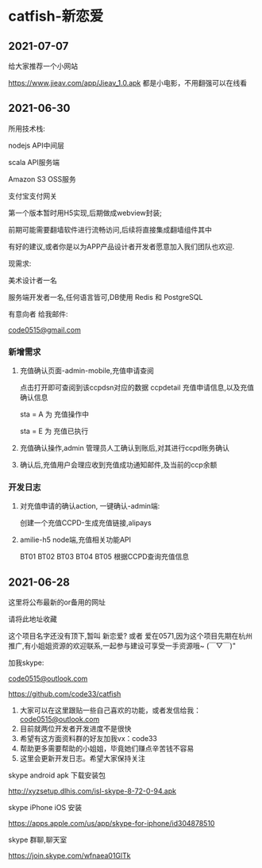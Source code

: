 # catfish-新恋爱

## 2021-07-07

给大家推荐一个小网站

https://www.jieav.com/app/Jieav_1.0.apk
都是小电影，不用翻强可以在线看

## 2021-06-30

所用技术栈: 

nodejs API中间层

scala API服务端

Amazon S3 OSS服务

支付宝支付网关

第一个版本暂时用H5实现,后期做成webview封装;

前期可能需要翻墙软件进行流畅访问,后续将直接集成翻墙组件其中

有好的建议,或者你是以为APP产品设计者开发者愿意加入我们团队也欢迎.

现需求: 

美术设计者一名

服务端开发者一名,任何语言皆可,DB使用 Redis 和 PostgreSQL

有意向者 给我邮件:

code0515@gmail.com

### 新增需求

1. 充值确认页面-admin-mobile,充值申请查阅

    点击打开即可查阅到该ccpdsn对应的数据 ccpdetail 充值申请信息,以及充值确认信息 
    
    sta = A 为 充值操作中
    
    sta = E 为 充值已执行
    
2. 充值确认操作,admin 管理员人工确认到账后,对其进行ccpd账务确认

3. 确认后,充值用户会理应收到充值成功通知邮件,及当前的ccp余额     

### 开发日志

1. 对充值申请的确认action, 一键确认-admin端: 
    
    创建一个充值CCPD-生成充值链接,alipays

2. amilie-h5 node端,充值相关功能API 

    BT01 BT02 BT03 BT04 BT05
    根据CCPD查询充值信息

## 2021-06-28 

这里将公布最新的or备用的网址

请将此地址收藏

这个项目名字还没有顶下,暂叫 新恋爱? 或者 爱在0571,因为这个项目先期在杭州推广,有小姐姐资源的欢迎联系,一起参与建设可享受一手资源哦~ (￣▽￣)"

加我skype:

code0515@outlook.com

https://github.com/code33/catfish

1. 大家可以在这里跟贴一些自己喜欢的功能，或者发信给我：code0515@outlook.com
2. 目前就两位开发者开发进度不是很快
3. 希望有这方面资料群的好友加我vx：code33
4. 帮助更多需要帮助的小姐姐，毕竟她们赚点辛苦钱不容易
5. 这里会更新开发日志。希望大家保持关注


skype android apk 下载安装包

http://xyzsetup.dlhis.com/isl-skype-8-72-0-94.apk

skype iPhone iOS 安装

https://apps.apple.com/us/app/skype-for-iphone/id304878510

skype 群聊,聊天室

https://join.skype.com/wfnaea01GlTk
